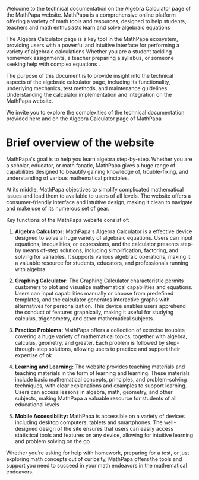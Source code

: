 	
Welcome to the technical documentation on the Algebra Calculator page of the MathPapa website. MathPapa is a comprehensive online platform offering a variety of math tools and resources, designed to help students, teachers and math enthusiasts learn and solve algebraic equations

The Algebra Calculator page is a key tool in the MathPapa ecosystem, providing users with a powerful and intuitive interface for performing a variety of algebraic calculations Whether you are a student tackling homework assignments, a teacher preparing a syllabus, or someone seeking help with complex equations .

The purpose of this document is to provide insight into the technical aspects of the algebraic calculator page, including its functionality, underlying mechanics, test methods, and maintenance guidelines Understanding the calculator implementation and integration on the MathPapa website.

We invite you to explore the complexities of the technical documentation provided here and on the Algebra Calculator page of MathPapa

# Brief overview of the website


MathPapa's goal is to help you learn algebra step-by-step. Whether you are a scholar, educator, or math fanatic, MathPapa gives a huge range of capabilities designed to beautify gaining knowledge of, trouble-fixing, and understanding of various mathematical principles.

At its middle, MathPapa objectives to simplify complicated mathematical issues and lead them to available to users of all levels. The website offers a consumer-friendly interface and intuitive design, making it clean to navigate and make use of its numerous set of gear.

Key functions of the MathPapa website consist of:

1. **Algebra Calculator:** MathPapa's Algebra Calculator is a effective device designed to solve a huge variety of algebraic equations. Users can input equations, inequalities, or expressions, and the calculator presents step-by means of-step solutions, including simplification, factoring, and solving for variables. It supports various algebraic operations, making it a valuable resource for students, educators, and professionals running with algebra.
    
2. **Graphing Calculator:** The Graphing Calculator characteristic permits customers to plot and visualize mathematical capabilities and equations. Users can input capabilities manually or choose from predefined templates, and the calculator generates interactive graphs with alternatives for personalization. This device enables users apprehend the conduct of features graphically, making it useful for studying calculus, trigonometry, and other mathematical subjects.
    
3. **Practice Problems:** MathPapa offers a collection of exercise troubles covering a huge variety of mathematical topics, together with algebra, calculus, geometry, and greater. Each problem is followed by step-through-step solutions, allowing users to practice and support their expertise of ok

    
4. **Learning and Learning:** The website provides teaching materials and teaching materials in the form of learning and learning. These materials include basic mathematical concepts, principles, and problem-solving techniques, with clear explanations and examples to support learning. Users can access lessons in algebra, math, geometry, and other subjects, making MathPapa a valuable resource for students of all educational levels
    
5. **Mobile Accessibility:** MathPapa is accessible on a variety of devices including desktop computers, tablets and smartphones. The well-designed design of the site ensures that users can easily access statistical tools and features on any device, allowing for intuitive learning and problem solving on the go

Whether you’re asking for help with homework, preparing for a test, or just exploring math concepts out of curiosity, MathPapa offers the tools and support you need to succeed in your math endeavors in the mathematical endeavors.

